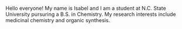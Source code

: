  Hello everyone!
My name is Isabel and I am a student at N.C. State University pursuring a B.S. in Chemistry. My research interests include medicinal chemistry and organic synthesis.

<!---
isabelsweld/isabelsweld is a ✨ special ✨ repository because its `README.md` (this file) appears on your GitHub profile.
You can click the Preview link to take a look at your changes.
--->
